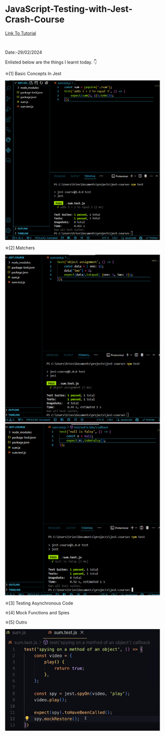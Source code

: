 # JavaScript-Testing-with-Jest-Crash-Course

<a href = "https://youtu.be/IPiUDhwnZxA?si=Hez1oCHGBLrJubx2"> Link To Tutorial </a>

<br>

Date:-29/02/2024 
<br>

Enlisted below are the things I learnt today. 👇
<br>


✮[1] Basic Concepts In Jest
<br>

![alt text](<basic concept of jest.png>)

✮[2] Matchers
<br>

![alt text](<toEqual Matchers.png>)
![alt text](<false matchers.png>)

✮[3] Testing Asynchronous Code
<br>

✮[4] Mock Functions and Spies
<br>

✮[5] Outro
<br>

![alt text](<Screenshot 2024-03-01 152141.png>)